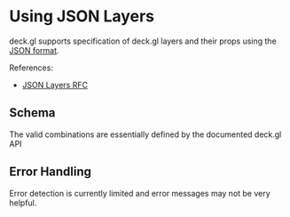 # Using JSON Layers

deck.gl supports specification of deck.gl layers and their props using the [JSON format](https://www.json.org/).

References:

* [JSON Layers RFC](https://github.com/uber/deck.gl/blob/master/dev-docs/RFCs/v6.1/json-layers-rfc.md)


## Schema

The valid combinations are essentially defined by the documented deck.gl API


## Error Handling

Error detection is currently limited and error messages may not be very helpful.
